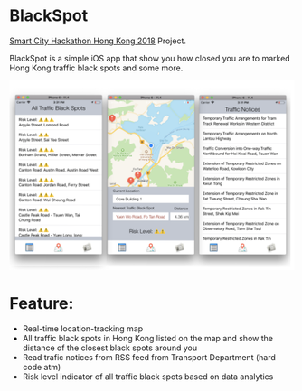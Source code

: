# BlackSpot
[Smart City Hackathon Hong Kong 2018](https://devpost.com/software/smart-mobility-drive-safe) Project.

BlackSpot is a simple iOS app that show you how closed you are to marked Hong Kong traffic black spots and some more.

![Screenshot](https://raw.githubusercontent.com/tychengaf/BlackSpot/master/screenshot.png)

# Feature:

 - Real-time location-tracking map
 - All traffic black spots in Hong Kong listed on the map and show the distance of the closest black spots around you
 - Read trafic notices from RSS feed from Transport Department  (hard code atm)
 - Risk level indicator of all traffic black spots based on data analytics
